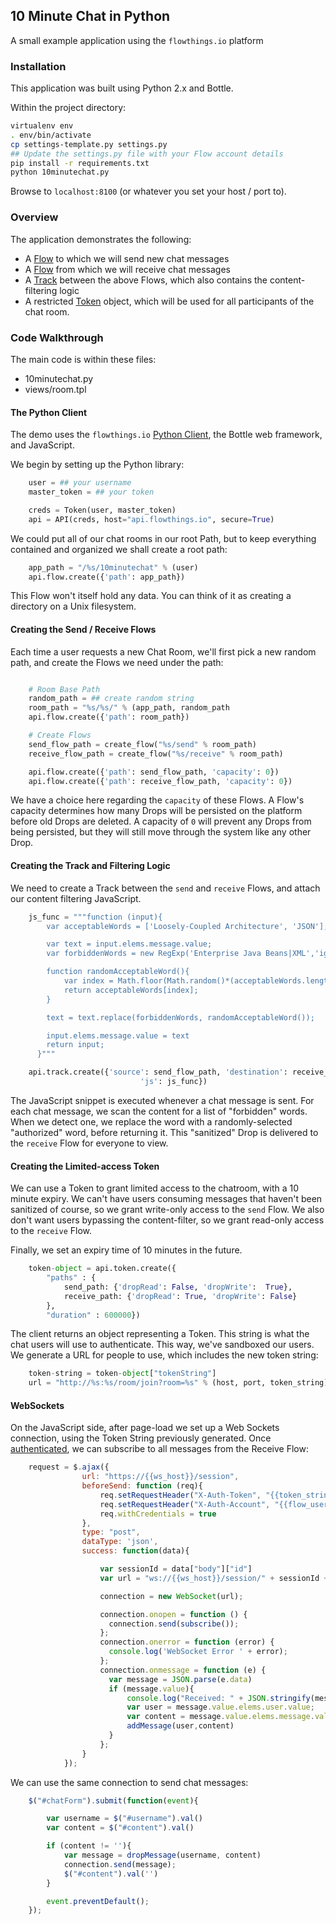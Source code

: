 ## 10 Minute Chat in Python

A small example application using the `flowthings.io` platform

### Installation

This application was built using Python 2.x and Bottle.

Within the project directory:
```bash
virtualenv env
. env/bin/activate
cp settings-template.py settings.py
## Update the settings.py file with your Flow account details
pip install -r requirements.txt
python 10minutechat.py
```
Browse to `localhost:8100` (or whatever you set your host / port to).

### Overview

The application demonstrates the following:

* A [Flow](https://flowthings.io/docs/flow-object-overview) to which we will send new chat messages
* A [Flow](https://flowthings.io/docs/flow-object-overview) from which we will receive chat messages
* A [Track](https://flowthings.io/docs/flow-object-overview) between the above Flows, which also contains the content-filtering logic
* A restricted [Token](https://flowthings.io/docs/flow-object-overview) object, which will be used for all participants of the chat room.

### Code Walkthrough

The main code is within these files:

* 10minutechat.py
* views/room.tpl

#### The Python Client

The demo uses the `flowthings.io` [Python Client](https://github.com/flowdotnet/flow-python-client-iot), the Bottle web framework, and JavaScript.

We begin by setting up the Python library:

```python
	user = ## your username
	master_token = ## your token

	creds = Token(user, master_token)
	api = API(creds, host="api.flowthings.io", secure=True)
```

We could put all of our chat rooms in our root Path, but to keep everything contained and organized we shall create a root path:

```python
	app_path = "/%s/10minutechat" % (user)
	api.flow.create({'path': app_path})
```

This Flow won't itself hold any data. You can think of it as creating a directory on a Unix filesystem.

#### Creating the Send / Receive Flows

Each time a user requests a new Chat Room, we'll first pick a new random path, and create the Flows we need under the path:

```python

	# Room Base Path
	random_path = ## create random string
    room_path = "%s/%s/" % (app_path, random_path
    api.flow.create({'path': room_path})

    # Create Flows
    send_flow_path = create_flow("%s/send" % room_path)
    receive_flow_path = create_flow("%s/receive" % room_path)

	api.flow.create({'path': send_flow_path, 'capacity': 0})
	api.flow.create({'path': receive_flow_path, 'capacity': 0})
```

 We have a choice here regarding the `capacity` of these Flows. A Flow's capacity determines how many Drops will be persisted on the platform before old Drops are deleted. A capacity of `0` will prevent any Drops from being persisted, but they will still move through the system like any other Drop.

#### Creating the Track and Filtering Logic

We need to create a Track between the `send` and `receive` Flows, and attach our content filtering JavaScript.

```python
	js_func = """function (input){
	    var acceptableWords = ['Loosely-Coupled Architecture', 'JSON'];

	    var text = input.elems.message.value;
	    var forbiddenWords = new RegExp('Enterprise Java Beans|XML','ig');

	    function randomAcceptableWord(){
		    var index = Math.floor(Math.random()*(acceptableWords.length)+0);
		    return acceptableWords[index];
	    }

	    text = text.replace(forbiddenWords, randomAcceptableWord());

	    input.elems.message.value = text
	    return input;
	  }"""

    api.track.create({'source': send_flow_path, 'destination': receive_flow_path,
                             'js': js_func})
```
The JavaScript snippet is executed whenever a chat message is sent. For each chat message, we scan the content for a list of "forbidden" words. When we detect one, we replace the word with a randomly-selected "authorized" word, before returning it. This "sanitized" Drop is delivered to the `receive` Flow for everyone to view.

#### Creating the Limited-access Token

We can use a Token to grant limited access to the chatroom, with a 10 minute expiry. We can't have users consuming messages that haven't been sanitized of course, so we grant write-only access to the `send` Flow. We also don't want users bypassing the content-filter, so we grant read-only access to the `receive` Flow.

Finally, we set an expiry time of 10 minutes in the future.

```python
	token-object = api.token.create({
        "paths" : {
            send_path: {'dropRead': False, 'dropWrite':  True},
            receive_path: {'dropRead': True, 'dropWrite': False}
        },
        "duration" : 600000})

```

The client returns an object representing a Token. This string is what the chat users will use to authenticate. This way, we've sandboxed our users. We generate a URL for people to use, which includes the new token string:

```python
	token-string = token-object["tokenString"]
	url = "http://%s:%s/room/join?room=%s" % (host, port, token_string)
```

#### WebSockets 

On the JavaScript side, after page-load we set up a Web Sockets connection, using the Token String previously generated. Once [authenticated](https://flowthings.io/docs/flowthings-websockets-api-authentication), we can subscribe to all messages from the Receive Flow:

```javascript
	request = $.ajax({
		        url: "https://{{ws_host}}/session",
		        beforeSend: function (req){
		    		req.setRequestHeader("X-Auth-Token", "{{token_string}}");
		    		req.setRequestHeader("X-Auth-Account", "{{flow_user}}");
		    		req.withCredentials = true
				},
		        type: "post",
		        dataType: 'json',
		        success: function(data){

		        	var sessionId = data["body"]["id"]
		        	var url = "ws://{{ws_host}}/session/" + sessionId + "/ws";

		        	connection = new WebSocket(url);

		        	connection.onopen = function () {
					  connection.send(subscribe());
					};
					connection.onerror = function (error) {
					  console.log('WebSocket Error ' + error);
					};
					connection.onmessage = function (e) {
					  var message = JSON.parse(e.data)
					  if (message.value){
					  	  console.log("Received: " + JSON.stringify(message.value))
						  var user = message.value.elems.user.value;
						  var content = message.value.elems.message.value;
						  addMessage(user,content)
					  }
					};
		        }
		    });

```

We can use the same connection to send chat messages:

```javascript
	$("#chatForm").submit(function(event){

	    var username = $("#username").val()
	    var content = $("#content").val()

	    if (content != ''){
	    	var message = dropMessage(username, content)
		    connection.send(message);
		    $("#content").val('')
	    }

	    event.preventDefault();
	});
```









